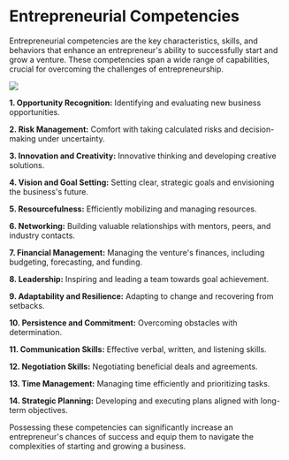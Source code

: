 # Entrepreneurial Competencies

Entrepreneurial competencies are the key characteristics, skills, and behaviors that enhance an entrepreneur's ability to successfully start and grow a venture. These competencies span a wide range of capabilities, crucial for overcoming the challenges of entrepreneurship.

![](https://assets.entrepreneur.com/content/3x2/2000/20160117140803-shutterstock-185422997.jpeg)


**1. Opportunity Recognition:** Identifying and evaluating new business opportunities.

**2. Risk Management:** Comfort with taking calculated risks and decision-making under uncertainty.

**3. Innovation and Creativity:** Innovative thinking and developing creative solutions.

**4. Vision and Goal Setting:** Setting clear, strategic goals and envisioning the business's future.

**5. Resourcefulness:** Efficiently mobilizing and managing resources.

**6. Networking:** Building valuable relationships with mentors, peers, and industry contacts.

**7. Financial Management:** Managing the venture's finances, including budgeting, forecasting, and funding.

**8. Leadership:** Inspiring and leading a team towards goal achievement.

**9. Adaptability and Resilience:** Adapting to change and recovering from setbacks.

**10. Persistence and Commitment:** Overcoming obstacles with determination.

**11. Communication Skills:** Effective verbal, written, and listening skills.

**12. Negotiation Skills:** Negotiating beneficial deals and agreements.

**13. Time Management:** Managing time efficiently and prioritizing tasks.

**14. Strategic Planning:** Developing and executing plans aligned with long-term objectives.

Possessing these competencies can significantly increase an entrepreneur's chances of success and equip them to navigate the complexities of starting and growing a business.

